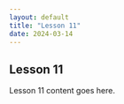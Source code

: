 ```yaml
---
layout: default
title: "Lesson 11"
date: 2024-03-14
---
```


## Lesson 11

Lesson 11 content goes here.
